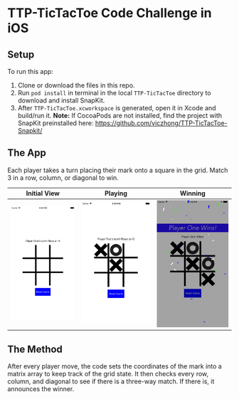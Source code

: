 # TTP-TicTacToe Code Challenge in iOS
## Setup

To run this app:
1. Clone or download the files in this repo.
2. Run `pod install` in terminal in the local `TTP-TicTacToe` directory to download and install SnapKit.
3. After `TTP-TicTacToe.xcworkspace` is generated, open it in Xcode and build/run it.
**Note:** If CocoaPods are not installed, find the project with SnapKit preinstalled here: https://github.com/viczhong/TTP-TicTacToe-Snapkit/

## The App

Each player takes a turn placing their mark onto a square in the grid. Match 3 in a row, column, or diagonal to win.

Initial View | Playing | Winning
--- | --- | ---
![Initial View](https://github.com/viczhong/TTP-TicTacToe/blob/master/screenshots/screen1.png "Initial View") | ![Playing](https://github.com/viczhong/TTP-TicTacToe/blob/master/screenshots/screen2.png "Playing") | ![Winning](https://github.com/viczhong/TTP-TicTacToe/blob/master/screenshots/screen31.png "Winning")

## The Method

After every player move, the code sets the coordinates of the mark into a matrix array to keep track of the grid state. It then checks every row, column, and diagonal to see if there is a three-way match. If there is, it announces the winner.
